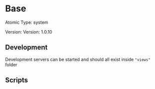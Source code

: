 # Base

Atomic Type: system

Version: Version: 1.0.10


## Development

Development servers can be started and should all exist inside `"views"` folder

## Scripts
